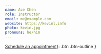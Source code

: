 ```yaml
---
name: Ace Chen
role: Instructor
email: me@example.com
website: https://kevinl.info
photo: kevin.jpg
pronouns: he/him
---
```


[Schedule an appointment](#){: .btn .btn-outline }
